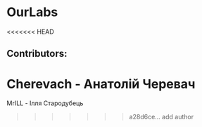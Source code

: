 # OurLabs
<<<<<<< HEAD
## Contributors:

Cherevach - Анатолій Черевач</br>
=======

MrILL - Ілля Стародубець
>>>>>>> a28d6ce... add author

